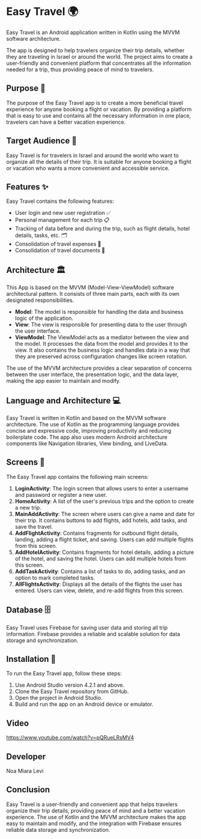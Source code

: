 # Easy Travel 🌍

Easy Travel is an Android application written in Kotlin using the MVVM software architecture.

The app is designed to help travelers organize their trip details, whether they are traveling in Israel or around the world. The project aims to create a user-friendly and convenient platform that concentrates all the information needed for a trip, thus providing peace of mind to travelers.

## Purpose 🎯

The purpose of the Easy Travel app is to create a more beneficial travel experience for anyone booking a flight or vacation. By providing a platform that is easy to use and contains all the necessary information in one place, travelers can have a better vacation experience.

## Target Audience 🧳

Easy Travel is for travelers in Israel and around the world who want to organize all the details of their trip. It is suitable for anyone booking a flight or vacation who wants a more convenient and accessible service.

## Features ✨

Easy Travel contains the following features:

- User login and new user registration ✅
- Personal management for each trip 📋
- Tracking of data before and during the trip, such as flight details, hotel details, tasks, etc. 🗂️
- Consolidation of travel expenses 💸
- Consolidation of travel documents 📑

## Architecture 🏛️

This App is based on the MVVM (Model-View-ViewModel) software architectural pattern. It consists of three main parts, each with its own designated responsibilities.

- **Model**: The model is responsible for handling the data and business logic of the application.
- **View**: The view is responsible for presenting data to the user through the user interface.
- **ViewModel**: The ViewModel acts as a mediator between the view and the model. It processes the data from the model and provides it to the view. It also contains the business logic and handles data in a way that they are preserved across configuration changes like screen rotation.

The use of the MVVM architecture provides a clear separation of concerns between the user interface, the presentation logic, and the data layer, making the app easier to maintain and modify.

## Language and Architecture 💻

Easy Travel is written in Kotlin and based on the MVVM software architecture. The use of Kotlin as the programming language provides concise and expressive code, improving productivity and reducing boilerplate code. The app also uses modern Android architecture components like Navigation libraries, View binding, and LiveData.

## Screens 📱

The Easy Travel app contains the following main screens:

1. **LoginActivity**: The login screen that allows users to enter a username and password or register a new user.
2. **HomeActivity**: A list of the user's previous trips and the option to create a new trip.
3. **MainAddActivity**: The screen where users can give a name and date for their trip. It contains buttons to add flights, add hotels, add tasks, and save the travel.
4. **AddFlightActivity**: Contains fragments for outbound flight details, landing, adding a flight ticket, and saving. Users can add multiple flights from this screen.
5. **AddHotelActivity**: Contains fragments for hotel details, adding a picture of the hotel, and saving the hotel. Users can add multiple hotels from this screen.
6. **AddTaskActivity**: Contains a list of tasks to do, adding tasks, and an option to mark completed tasks.
7. **AllFlightsActivity**: Displays all the details of the flights the user has entered. Users can view, delete, and re-add flights from this screen.

## Database 🗄️

Easy Travel uses Firebase for saving user data and storing all trip information. Firebase provides a reliable and scalable solution for data storage and synchronization.

## Installation 🚀

To run the Easy Travel app, follow these steps:
1. Use Android Studio version 4.2.1 and above.
2. Clone the Easy Travel repository from GitHub.
3. Open the project in Android Studio.
4. Build and run the app on an Android device or emulator.

## Video

https://www.youtube.com/watch?v=pQRueLRsMV4

## Developer

Noa Miara Levi
## Conclusion

Easy Travel is a user-friendly and convenient app that helps travelers organize their trip details, providing peace of mind and a better vacation experience. The use of Kotlin and the MVVM architecture makes the app easy to maintain and modify, and the integration with Firebase ensures reliable data storage and synchronization.



